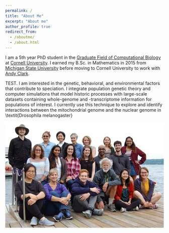 ```yaml
---
permalink: /
title: "About Me"
excerpt: "About me"
author_profile: true
redirect_from: 
  - /aboutme/
  - /about.html
---
```


I am a 5th year PhD student in the [Graduate Field of Computational Biology](https://cb.cornell.edu/) at [Cornell University](https://www.cornell.edu/). I earned my B.Sc. in Mathematics in 2015 from [Michigan State University](https://msu.edu/) before moving to Cornell University to work with [Andy Clark](https://blogs.cornell.edu/clarklabblog/). 


TEST. I am interested in the genetic, behavioral, and environmental factors that contribute to speciation. I integrate population genetic theory and computer simulations that model historic processes with large-scale datasets containing whole-genome and -transcriptome information for populations of interest. I currently use this technique to explore and identify interactions between the mitochondrial genome and the nuclear genome in \textit{Drosophila melanogaster}

<img src="../images/clarklab.jpg" width="800" /> 